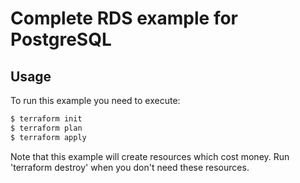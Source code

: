 # Complete RDS example for PostgreSQL

## Usage

To run this example you need to execute:

```bash
$ terraform init
$ terraform plan
$ terraform apply
```

Note that this example will create resources which cost money. Run 'terraform destroy' when you don't need these resources.

<!-- BEGINNING OF PRE-COMMIT-TERRAFORM DOCS HOOK -->
